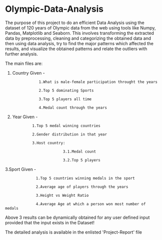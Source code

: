 # Olympic-Data-Analysis
The purpose of this project to do an efficient Data Analysis using the dataset of 120 years of Olympic data from the web using tools like Numpy, Pandas, Matplotlib and Seaborn. 
This involves transforming the extracted data by preprocessing, cleaning and categorizing the obtained data and then using data analysis, try to find the major patterns which affected the results, and visualize the obtained patterns and relate the outliers with further analysis.

The main files are:
  1. Country Given - 
  
                     1.What is male-female participation throught the years
  
                     2.Top 5 dominating Sports
                     
                     3.Top 5 players all time
                     
                     4.Medal count through the years
                     
                     
                     
  2. Year Given - 
  
                  1.Top 5 medal winning countries
  
                  2.Gender distribution in that year
                  
                  3.Host country:
                  
                                3.1.Medal count
                                
                                3.2.Top 5 players
 
  3.Sport Given - 
                  
                  1.Top 5 countries winning medals in the sport
  
                  2.Average age of players through the years
                  
                  3.Height vs Weight Ratio
                  
                  4.Average Age at which a person won most number of medals
                  
                 
Above 3 results can be dynamically obtained for any user defined input provided that the input exists in the Dataset!


The detailed analysis is available in the enlisted 'Project-Report' file


